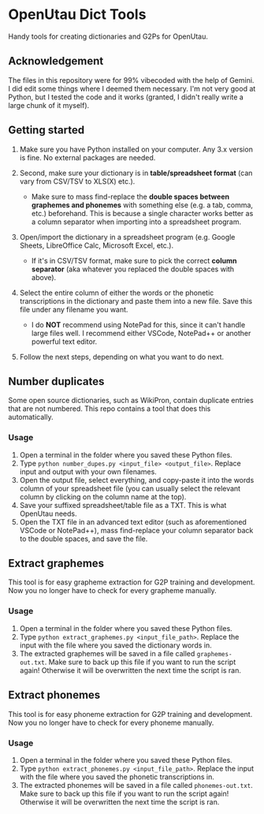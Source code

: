 # OpenUtau Dict Tools
Handy tools for creating dictionaries and G2Ps for OpenUtau.
## Acknowledgement
The files in this repository were for 99% vibecoded with the help of Gemini. I did edit some things where I deemed them necessary. I'm not very good at Python, but I tested the code and it works (granted, I didn't really write a large chunk of it myself).
## Getting started
1.  Make sure you have Python installed on your computer. Any 3.x version is fine. No external packages are needed.
2. Second, make sure your dictionary is in **table/spreadsheet format** (can vary from CSV/TSV to XLS(X) etc.).

    * Make sure to mass find-replace the **double spaces between graphemes and phonemes** with something else (e.g. a tab, comma, etc.) beforehand. This is because a single character works better as a column separator when importing into a spreadsheet program.
3.  Open/import the dictionary in a spreadsheet program (e.g. Google Sheets, LibreOffice Calc, Microsoft Excel, etc.).

    * If it's in CSV/TSV format, make sure to pick the correct **column separator** (aka whatever you replaced the double spaces with above).
4. Select the entire column of either the words or the phonetic transcriptions in the dictionary and paste them into a new file. Save this file under any filename you want.

    * I do **NOT** recommend using NotePad for this, since it can't handle large files well. I recommend either VSCode, NotePad++ or another powerful text editor.
5. Follow the next steps, depending on what you want to do next.

## Number duplicates
Some open source dictionaries, such as WikiPron, contain duplicate entries that are not numbered. This repo contains a tool that does this automatically.
### Usage
1. Open a terminal in the folder where you saved these Python files.
2. Type `python number_dupes.py <input_file> <output_file>`. Replace input and output with your own filenames.
3. Open the output file, select everything, and copy-paste it into the words column of your spreadsheet file (you can usually select the relevant column by clicking on the column name at the top).
4. Save your suffixed spreadsheet/table file as a TXT. This is what OpenUtau needs.
5. Open the TXT file in an advanced text editor (such as aforementioned VSCode or NotePad++), mass find-replace your column separator back to the double spaces, and save the file.

## Extract graphemes
This tool is for easy grapheme extraction for G2P training and development. Now you no longer have to check for every grapheme manually.
### Usage
1. Open a terminal in the folder where you saved these Python files.
2. Type `python extract_graphemes.py <input_file_path>`. Replace the input with the file where you saved the dictionary words in.
3. The extracted graphemes will be saved in a file called `graphemes-out.txt`. Make sure to back up this file if you want to run the script again! Otherwise it will be overwritten the next time the script is ran.

## Extract phonemes
This tool is for easy phoneme extraction for G2P training and development. Now you no longer have to check for every phoneme manually.
### Usage
1. Open a terminal in the folder where you saved these Python files.
2. Type `python extract_phonemes.py <input_file_path>`. Replace the input with the file where you saved the phonetic transcriptions in.
3. The extracted phonemes will be saved in a file called `phonemes-out.txt`. Make sure to back up this file if you want to run the script again! Otherwise it will be overwritten the next time the script is ran.
